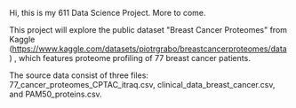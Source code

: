 Hi, this is my 611 Data Science Project. More to come.

This project will explore the public dataset "Breast Cancer Proteomes" from Kaggle (https://www.kaggle.com/datasets/piotrgrabo/breastcancerproteomes/data) , which features proteome profiling of 77 breast cancer patients.

The source data consist of three files: 77_cancer_proteomes_CPTAC_itraq.csv, clinical_data_breast_cancer.csv, and PAM50_proteins.csv.

